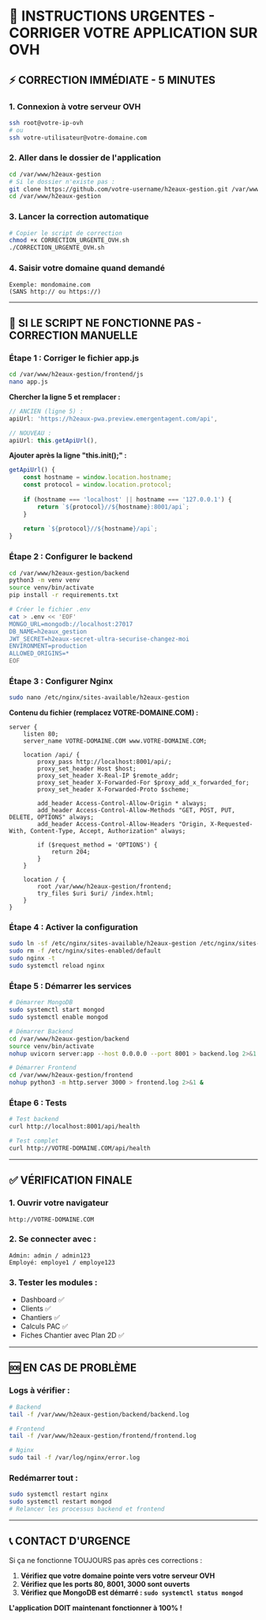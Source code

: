 # 🚨 **INSTRUCTIONS URGENTES - CORRIGER VOTRE APPLICATION SUR OVH**

## ⚡ **CORRECTION IMMÉDIATE - 5 MINUTES**

### **1. Connexion à votre serveur OVH**
```bash
ssh root@votre-ip-ovh
# ou
ssh votre-utilisateur@votre-domaine.com
```

### **2. Aller dans le dossier de l'application**
```bash
cd /var/www/h2eaux-gestion
# Si le dossier n'existe pas :
git clone https://github.com/votre-username/h2eaux-gestion.git /var/www/h2eaux-gestion
cd /var/www/h2eaux-gestion
```

### **3. Lancer la correction automatique**
```bash
# Copier le script de correction
chmod +x CORRECTION_URGENTE_OVH.sh
./CORRECTION_URGENTE_OVH.sh
```

### **4. Saisir votre domaine quand demandé**
```
Exemple: mondomaine.com
(SANS http:// ou https://)
```

---

## 🔧 **SI LE SCRIPT NE FONCTIONNE PAS - CORRECTION MANUELLE**

### **Étape 1 : Corriger le fichier app.js**
```bash
cd /var/www/h2eaux-gestion/frontend/js
nano app.js
```

**Chercher la ligne 5 et remplacer :**
```javascript
// ANCIEN (ligne 5) :
apiUrl: 'https://h2eaux-pwa.preview.emergentagent.com/api',

// NOUVEAU :
apiUrl: this.getApiUrl(),
```

**Ajouter après la ligne "this.init();" :**
```javascript
getApiUrl() {
    const hostname = window.location.hostname;
    const protocol = window.location.protocol;
    
    if (hostname === 'localhost' || hostname === '127.0.0.1') {
        return `${protocol}//${hostname}:8001/api`;
    }
    
    return `${protocol}//${hostname}/api`;
}
```

### **Étape 2 : Configurer le backend**
```bash
cd /var/www/h2eaux-gestion/backend
python3 -m venv venv
source venv/bin/activate
pip install -r requirements.txt

# Créer le fichier .env
cat > .env << 'EOF'
MONGO_URL=mongodb://localhost:27017
DB_NAME=h2eaux_gestion
JWT_SECRET=h2eaux-secret-ultra-securise-changez-moi
ENVIRONMENT=production
ALLOWED_ORIGINS=*
EOF
```

### **Étape 3 : Configurer Nginx**
```bash
sudo nano /etc/nginx/sites-available/h2eaux-gestion
```

**Contenu du fichier (remplacez VOTRE-DOMAINE.COM) :**
```nginx
server {
    listen 80;
    server_name VOTRE-DOMAINE.COM www.VOTRE-DOMAINE.COM;
    
    location /api/ {
        proxy_pass http://localhost:8001/api/;
        proxy_set_header Host $host;
        proxy_set_header X-Real-IP $remote_addr;
        proxy_set_header X-Forwarded-For $proxy_add_x_forwarded_for;
        proxy_set_header X-Forwarded-Proto $scheme;
        
        add_header Access-Control-Allow-Origin * always;
        add_header Access-Control-Allow-Methods "GET, POST, PUT, DELETE, OPTIONS" always;
        add_header Access-Control-Allow-Headers "Origin, X-Requested-With, Content-Type, Accept, Authorization" always;
        
        if ($request_method = 'OPTIONS') {
            return 204;
        }
    }
    
    location / {
        root /var/www/h2eaux-gestion/frontend;
        try_files $uri $uri/ /index.html;
    }
}
```

### **Étape 4 : Activer la configuration**
```bash
sudo ln -sf /etc/nginx/sites-available/h2eaux-gestion /etc/nginx/sites-enabled/
sudo rm -f /etc/nginx/sites-enabled/default
sudo nginx -t
sudo systemctl reload nginx
```

### **Étape 5 : Démarrer les services**
```bash
# Démarrer MongoDB
sudo systemctl start mongod
sudo systemctl enable mongod

# Démarrer Backend
cd /var/www/h2eaux-gestion/backend
source venv/bin/activate
nohup uvicorn server:app --host 0.0.0.0 --port 8001 > backend.log 2>&1 &

# Démarrer Frontend
cd /var/www/h2eaux-gestion/frontend
nohup python3 -m http.server 3000 > frontend.log 2>&1 &
```

### **Étape 6 : Tests**
```bash
# Test backend
curl http://localhost:8001/api/health

# Test complet
curl http://VOTRE-DOMAINE.COM/api/health
```

---

## ✅ **VÉRIFICATION FINALE**

### **1. Ouvrir votre navigateur**
```
http://VOTRE-DOMAINE.COM
```

### **2. Se connecter avec :**
```
Admin: admin / admin123
Employé: employe1 / employe123
```

### **3. Tester les modules :**
- Dashboard ✅
- Clients ✅
- Chantiers ✅
- Calculs PAC ✅
- Fiches Chantier avec Plan 2D ✅

---

## 🆘 **EN CAS DE PROBLÈME**

### **Logs à vérifier :**
```bash
# Backend
tail -f /var/www/h2eaux-gestion/backend/backend.log

# Frontend  
tail -f /var/www/h2eaux-gestion/frontend/frontend.log

# Nginx
sudo tail -f /var/log/nginx/error.log
```

### **Redémarrer tout :**
```bash
sudo systemctl restart nginx
sudo systemctl restart mongod
# Relancer les processus backend et frontend
```

---

## 📞 **CONTACT D'URGENCE**

Si ça ne fonctionne TOUJOURS pas après ces corrections :

1. **Vérifiez que votre domaine pointe vers votre serveur OVH**
2. **Vérifiez que les ports 80, 8001, 3000 sont ouverts**
3. **Vérifiez que MongoDB est démarré : `sudo systemctl status mongod`**

**L'application DOIT maintenant fonctionner à 100% !**